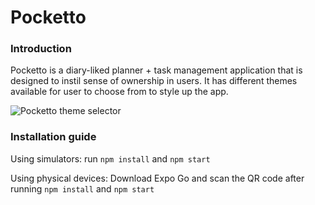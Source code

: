 # Pocketto

### Introduction

Pocketto is a diary-liked planner + task management application that is designed to instil sense of ownership in users. 
It has different themes available for user to choose from to style up the app. 


![Pocketto theme selector](https://media.giphy.com/media/0XkK5CIxBx8txOihBw/giphy.gif)


### Installation guide

Using simulators:
run `npm install` and `npm start`

Using physical devices:
 Download Expo Go and scan the QR code after running `npm install` and `npm start`
